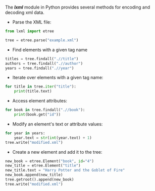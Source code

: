 The ***lxml*** module in Python provides several 
methods for encoding and decoding xml data.
- Parse the XML file:
```Python
from lxml import etree

tree = etree.parse("example.xml")
```
- Find elements with a given tag name
```Python
titles = tree.findall(".//title")
authors = tree.findall(".//author")
years = tree.findall(".//year")
```

- Iterate over elements with a given tag name:
```Python
for title in tree.iter("title"):
    print(title.text)
```

- Access element attributes:
```Python
for book in tree.findall(".//book"):
    print(book.get("id"))
```
- Modify an element's text or attribute values:
```Python
for year in years:
    year.text = str(int(year.text) + 1)
tree.write("modified.xml")
```
- Create a new element and add it to the tree:
```Python
new_book = etree.Element("book", id="4")
new_title = etree.Element("title")
new_title.text = "Harry Potter and the Goblet of Fire"
new_book.append(new_title)
tree.getroot().append(new_book)
tree.write("modified.xml")
```
